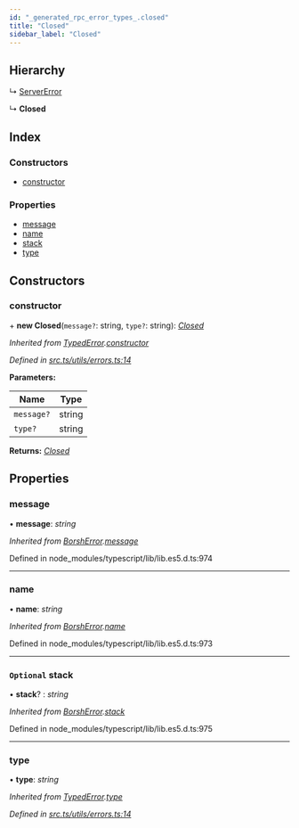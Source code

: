```yaml
---
id: "_generated_rpc_error_types_.closed"
title: "Closed"
sidebar_label: "Closed"
---
```


## Hierarchy

  ↳ [ServerError](_generated_rpc_error_types_.servererror.md)

  ↳ **Closed**

## Index

### Constructors

* [constructor](_generated_rpc_error_types_.closed.md#constructor)

### Properties

* [message](_generated_rpc_error_types_.closed.md#message)
* [name](_generated_rpc_error_types_.closed.md#name)
* [stack](_generated_rpc_error_types_.closed.md#optional-stack)
* [type](_generated_rpc_error_types_.closed.md#type)

## Constructors

###  constructor

\+ **new Closed**(`message?`: string, `type?`: string): *[Closed](_generated_rpc_error_types_.closed.md)*

*Inherited from [TypedError](_utils_errors_.typederror.md).[constructor](_utils_errors_.typederror.md#constructor)*

*Defined in [src.ts/utils/errors.ts:14](https://github.com/nearprotocol/nearlib/blob/bf1ce09/src.ts/utils/errors.ts#L14)*

**Parameters:**

Name | Type |
------ | ------ |
`message?` | string |
`type?` | string |

**Returns:** *[Closed](_generated_rpc_error_types_.closed.md)*

## Properties

###  message

• **message**: *string*

*Inherited from [BorshError](_utils_serialize_.borsherror.md).[message](_utils_serialize_.borsherror.md#message)*

Defined in node_modules/typescript/lib/lib.es5.d.ts:974

___

###  name

• **name**: *string*

*Inherited from [BorshError](_utils_serialize_.borsherror.md).[name](_utils_serialize_.borsherror.md#name)*

Defined in node_modules/typescript/lib/lib.es5.d.ts:973

___

### `Optional` stack

• **stack**? : *string*

*Inherited from [BorshError](_utils_serialize_.borsherror.md).[stack](_utils_serialize_.borsherror.md#optional-stack)*

Defined in node_modules/typescript/lib/lib.es5.d.ts:975

___

###  type

• **type**: *string*

*Inherited from [TypedError](_utils_errors_.typederror.md).[type](_utils_errors_.typederror.md#type)*

*Defined in [src.ts/utils/errors.ts:14](https://github.com/nearprotocol/nearlib/blob/bf1ce09/src.ts/utils/errors.ts#L14)*
